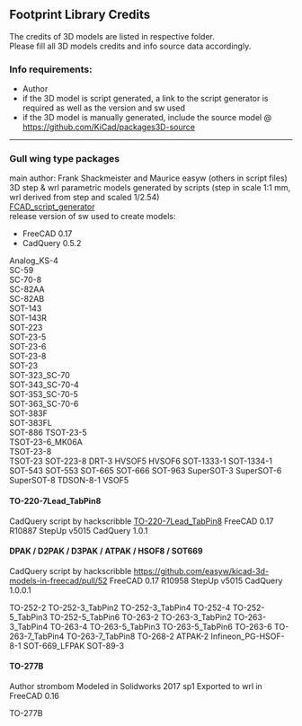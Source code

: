 ﻿## Footprint Library Credits

The credits of 3D models are listed in respective folder.  
Please fill all 3D models credits and info source data accordingly.  

### Info requirements:
- Author
- if the 3D model is script generated, a link to the script generator is required as well as the version and sw used
- if the 3D model is manually generated, include the source model @ https://github.com/KiCad/packages3D-source

<hr>  

### Gull wing type packages  

main author: Frank Shackmeister and Maurice easyw (others in script files)
3D step & wrl parametric models generated by scripts (step in scale 1:1 mm, wrl derived from step and scaled 1/2.54)  
[FCAD_script_generator](https://github.com/easyw/kicad-3d-models-in-freecad/tree/master/cadquery/FCAD_script_generator)  
release version of sw used to create models:  
- FreeCAD 0.17  
- CadQuery 0.5.2  

Analog_KS-4  
SC-59  
SC-70-8  
SC-82AA  
SC-82AB  
SOT-143  
SOT-143R  
SOT-223  
SOT-23-5  
SOT-23-6  
SOT-23-8  
SOT-23  
SOT-323_SC-70  
SOT-343_SC-70-4  
SOT-353_SC-70-5  
SOT-363_SC-70-6  
SOT-383F  
SOT-383FL  
SOT-886
TSOT-23-5  
TSOT-23-6_MK06A  
TSOT-23-8  
TSOT-23
SOT-223-8
DRT-3
HVSOF5
HVSOF6
SOT-1333-1
SOT-1334-1
SOT-543
SOT-553
SOT-665
SOT-666
SOT-963
SuperSOT-3
SuperSOT-6
SuperSOT-8
TDSON-8-1
VSOF5

#### TO-220-7Lead_TabPin8

CadQuery script by hackscribble
[TO-220-7Lead_TabPin8](https://github.com/easyw/kicad-3d-models-in-freecad/pull/49)
FreeCAD 0.17 R10887
StepUp v5015
CadQuery 1.0.1

#### DPAK / D2PAK / D3PAK / ATPAK / HSOF8 / SOT669

CadQuery script by hackscribble
https://github.com/easyw/kicad-3d-models-in-freecad/pull/52
FreeCAD 0.17 R10958
StepUp v5015
CadQuery 1.0.0.1

TO-252-2 TO-252-3_TabPin2 TO-252-3_TabPin4
TO-252-4 TO-252-5_TabPin3 TO-252-5_TabPin6
TO-263-2 TO-263-3_TabPin2 TO-263-3_TabPin4
TO-263-4 TO-263-5_TabPin3 TO-263-5_TabPin6
TO-263-6 TO-263-7_TabPin4 TO-263-7_TabPin8
TO-268-2
ATPAK-2
Infineon_PG-HSOF-8-1
SOT-669_LFPAK
SOT-89-3

#### TO-277B
Author strombom
Modeled in Solidworks 2017 sp1
Exported to wrl in FreeCAD 0.16

TO-277B
